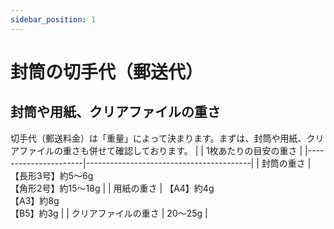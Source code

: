 ```yaml
---
sidebar_position: 1
---
```


# 封筒の切手代（郵送代）

## 封筒や用紙、クリアファイルの重さ
切手代（郵送料金）は「重量」によって決まります。まずは、封筒や用紙、クリアファイルの重さも併せて確認しております。
|                      | 1枚あたりの目安の重さ                   |
|----------------------|-----------------------------------------|
| 封筒の重さ           | 【長形3号】約5～6g<br> 【角形2号】約15～18g |
| 用紙の重さ           | 【A4】約4g<br> 【A3】約8g<br> 【B5】約3g        |
| クリアファイルの重さ | 20～25g                                 |

